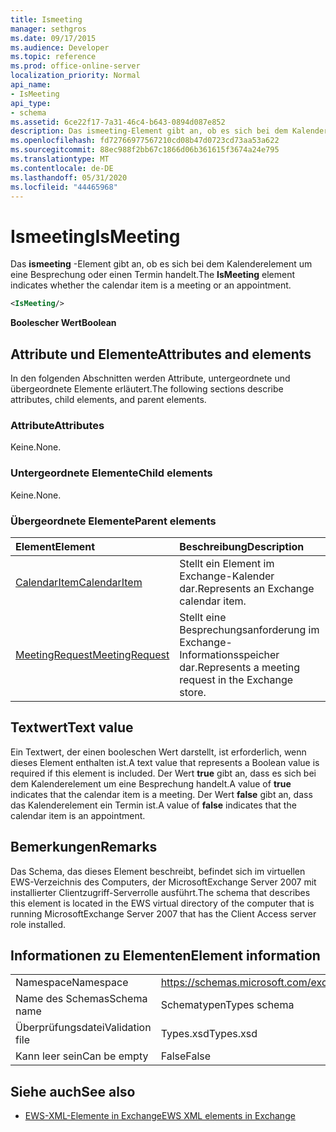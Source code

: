 ```yaml
---
title: Ismeeting
manager: sethgros
ms.date: 09/17/2015
ms.audience: Developer
ms.topic: reference
ms.prod: office-online-server
localization_priority: Normal
api_name:
- IsMeeting
api_type:
- schema
ms.assetid: 6ce22f17-7a31-46c4-b643-0894d087e852
description: Das ismeeting-Element gibt an, ob es sich bei dem Kalenderelement um eine Besprechung oder einen Termin handelt.
ms.openlocfilehash: fd72766977567210cd08b47d0723cd73aa53a622
ms.sourcegitcommit: 88ec988f2bb67c1866d06b361615f3674a24e795
ms.translationtype: MT
ms.contentlocale: de-DE
ms.lasthandoff: 05/31/2020
ms.locfileid: "44465968"
---
```

# <a name="ismeeting"></a><span data-ttu-id="c9038-103">Ismeeting</span><span class="sxs-lookup"><span data-stu-id="c9038-103">IsMeeting</span></span>

<span data-ttu-id="c9038-104">Das **ismeeting** -Element gibt an, ob es sich bei dem Kalenderelement um eine Besprechung oder einen Termin handelt.</span><span class="sxs-lookup"><span data-stu-id="c9038-104">The **IsMeeting** element indicates whether the calendar item is a meeting or an appointment.</span></span> 
  
```xml
<IsMeeting/>
```

 <span data-ttu-id="c9038-105">**Boolescher Wert**</span><span class="sxs-lookup"><span data-stu-id="c9038-105">**Boolean**</span></span>
## <a name="attributes-and-elements"></a><span data-ttu-id="c9038-106">Attribute und Elemente</span><span class="sxs-lookup"><span data-stu-id="c9038-106">Attributes and elements</span></span>

<span data-ttu-id="c9038-107">In den folgenden Abschnitten werden Attribute, untergeordnete und übergeordnete Elemente erläutert.</span><span class="sxs-lookup"><span data-stu-id="c9038-107">The following sections describe attributes, child elements, and parent elements.</span></span>
  
### <a name="attributes"></a><span data-ttu-id="c9038-108">Attribute</span><span class="sxs-lookup"><span data-stu-id="c9038-108">Attributes</span></span>

<span data-ttu-id="c9038-109">Keine.</span><span class="sxs-lookup"><span data-stu-id="c9038-109">None.</span></span>
  
### <a name="child-elements"></a><span data-ttu-id="c9038-110">Untergeordnete Elemente</span><span class="sxs-lookup"><span data-stu-id="c9038-110">Child elements</span></span>

<span data-ttu-id="c9038-111">Keine.</span><span class="sxs-lookup"><span data-stu-id="c9038-111">None.</span></span>
  
### <a name="parent-elements"></a><span data-ttu-id="c9038-112">Übergeordnete Elemente</span><span class="sxs-lookup"><span data-stu-id="c9038-112">Parent elements</span></span>

|<span data-ttu-id="c9038-113">**Element**</span><span class="sxs-lookup"><span data-stu-id="c9038-113">**Element**</span></span>|<span data-ttu-id="c9038-114">**Beschreibung**</span><span class="sxs-lookup"><span data-stu-id="c9038-114">**Description**</span></span>|
|:-----|:-----|
|[<span data-ttu-id="c9038-115">CalendarItem</span><span class="sxs-lookup"><span data-stu-id="c9038-115">CalendarItem</span></span>](calendaritem.md) <br/> |<span data-ttu-id="c9038-116">Stellt ein Element im Exchange-Kalender dar.</span><span class="sxs-lookup"><span data-stu-id="c9038-116">Represents an Exchange calendar item.</span></span>  <br/> |
|[<span data-ttu-id="c9038-117">MeetingRequest</span><span class="sxs-lookup"><span data-stu-id="c9038-117">MeetingRequest</span></span>](meetingrequest.md) <br/> |<span data-ttu-id="c9038-118">Stellt eine Besprechungsanforderung im Exchange-Informationsspeicher dar.</span><span class="sxs-lookup"><span data-stu-id="c9038-118">Represents a meeting request in the Exchange store.</span></span>  <br/> |
   
## <a name="text-value"></a><span data-ttu-id="c9038-119">Textwert</span><span class="sxs-lookup"><span data-stu-id="c9038-119">Text value</span></span>

<span data-ttu-id="c9038-120">Ein Textwert, der einen booleschen Wert darstellt, ist erforderlich, wenn dieses Element enthalten ist.</span><span class="sxs-lookup"><span data-stu-id="c9038-120">A text value that represents a Boolean value is required if this element is included.</span></span> <span data-ttu-id="c9038-121">Der Wert **true** gibt an, dass es sich bei dem Kalenderelement um eine Besprechung handelt.</span><span class="sxs-lookup"><span data-stu-id="c9038-121">A value of **true** indicates that the calendar item is a meeting.</span></span> <span data-ttu-id="c9038-122">Der Wert **false** gibt an, dass das Kalenderelement ein Termin ist.</span><span class="sxs-lookup"><span data-stu-id="c9038-122">A value of **false** indicates that the calendar item is an appointment.</span></span> 
  
## <a name="remarks"></a><span data-ttu-id="c9038-123">Bemerkungen</span><span class="sxs-lookup"><span data-stu-id="c9038-123">Remarks</span></span>

<span data-ttu-id="c9038-124">Das Schema, das dieses Element beschreibt, befindet sich im virtuellen EWS-Verzeichnis des Computers, der MicrosoftExchange Server 2007 mit installierter Clientzugriff-Serverrolle ausführt.</span><span class="sxs-lookup"><span data-stu-id="c9038-124">The schema that describes this element is located in the EWS virtual directory of the computer that is running MicrosoftExchange Server 2007 that has the Client Access server role installed.</span></span>
  
## <a name="element-information"></a><span data-ttu-id="c9038-125">Informationen zu Elementen</span><span class="sxs-lookup"><span data-stu-id="c9038-125">Element information</span></span>

|||
|:-----|:-----|
|<span data-ttu-id="c9038-126">Namespace</span><span class="sxs-lookup"><span data-stu-id="c9038-126">Namespace</span></span>  <br/> |https://schemas.microsoft.com/exchange/services/2006/types  <br/> |
|<span data-ttu-id="c9038-127">Name des Schemas</span><span class="sxs-lookup"><span data-stu-id="c9038-127">Schema name</span></span>  <br/> |<span data-ttu-id="c9038-128">Schematypen</span><span class="sxs-lookup"><span data-stu-id="c9038-128">Types schema</span></span>  <br/> |
|<span data-ttu-id="c9038-129">Überprüfungsdatei</span><span class="sxs-lookup"><span data-stu-id="c9038-129">Validation file</span></span>  <br/> |<span data-ttu-id="c9038-130">Types.xsd</span><span class="sxs-lookup"><span data-stu-id="c9038-130">Types.xsd</span></span>  <br/> |
|<span data-ttu-id="c9038-131">Kann leer sein</span><span class="sxs-lookup"><span data-stu-id="c9038-131">Can be empty</span></span>  <br/> |<span data-ttu-id="c9038-132">False</span><span class="sxs-lookup"><span data-stu-id="c9038-132">False</span></span>  <br/> |
   
## <a name="see-also"></a><span data-ttu-id="c9038-133">Siehe auch</span><span class="sxs-lookup"><span data-stu-id="c9038-133">See also</span></span>



- [<span data-ttu-id="c9038-134">EWS-XML-Elemente in Exchange</span><span class="sxs-lookup"><span data-stu-id="c9038-134">EWS XML elements in Exchange</span></span>](ews-xml-elements-in-exchange.md)

